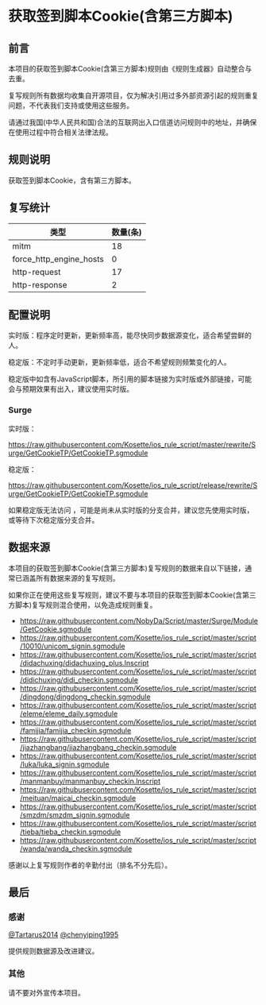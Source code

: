 # 获取签到脚本Cookie(含第三方脚本)

## 前言

本项目的获取签到脚本Cookie(含第三方脚本)规则由《规则生成器》自动整合与去重。

复写规则所有数据均收集自开源项目，仅为解决引用过多外部资源引起的规则重复问题，不代表我们支持或使用这些服务。

请通过我国(中华人民共和国)合法的互联网出入口信道访问规则中的地址，并确保在使用过程中符合相关法律法规。
## 规则说明
获取签到脚本Cookie，含有第三方脚本。

## 复写统计

| 类型 | 数量(条) |
| ---- | ---- |
| mitm | 18 |
| force_http_engine_hosts | 0 |
| http-request | 17 |
| http-response | 2 |
## 配置说明

实时版：程序定时更新，更新频率高，能尽快同步数据源变化，适合希望尝鲜的人。

稳定版：不定时手动更新，更新频率低，适合不希望规则频繁变化的人。

稳定版中如含有JavaScript脚本，所引用的脚本链接为实时版或外部链接，可能会与预期效果有出入，建议使用实时版。

### Surge 

实时版：


https://raw.githubusercontent.com/Kosette/ios_rule_script/master/rewrite/Surge/GetCookieTP/GetCookieTP.sgmodule


稳定版：


https://raw.githubusercontent.com/Kosette/ios_rule_script/release/rewrite/Surge/GetCookieTP/GetCookieTP.sgmodule


如果稳定版无法访问 ，可能是尚未从实时版的分支合并，建议您先使用实时版，或等待下次稳定版分支合并。

## 数据来源

本项目的获取签到脚本Cookie(含第三方脚本)复写规则的数据来自以下链接，通常已涵盖所有数据来源的复写规则。

如果你正在使用这些复写规则，建议不要与本项目的获取签到脚本Cookie(含第三方脚本)复写规则混合使用，以免造成规则重复。

- https://raw.githubusercontent.com/NobyDa/Script/master/Surge/Module/GetCookie.sgmodule
- https://raw.githubusercontent.com/Kosette/ios_rule_script/master/script/10010/unicom_signin.sgmodule
- https://raw.githubusercontent.com/Kosette/ios_rule_script/master/script/didachuxing/didachuxing_plus.lnscript
- https://raw.githubusercontent.com/Kosette/ios_rule_script/master/script/didichuxing/didi_checkin.sgmodule
- https://raw.githubusercontent.com/Kosette/ios_rule_script/master/script/dingdong/dingdong_checkin.sgmodule
- https://raw.githubusercontent.com/Kosette/ios_rule_script/master/script/eleme/eleme_daily.sgmodule
- https://raw.githubusercontent.com/Kosette/ios_rule_script/master/script/famijia/famijia_checkin.sgmodule
- https://raw.githubusercontent.com/Kosette/ios_rule_script/master/script/jiazhangbang/jiazhangbang_checkin.sgmodule
- https://raw.githubusercontent.com/Kosette/ios_rule_script/master/script/luka/luka_signin.sgmodule
- https://raw.githubusercontent.com/Kosette/ios_rule_script/master/script/manmanbuy/manmanbuy_checkin.lnscript
- https://raw.githubusercontent.com/Kosette/ios_rule_script/master/script/meituan/maicai_checkin.sgmodule
- https://raw.githubusercontent.com/Kosette/ios_rule_script/master/script/smzdm/smzdm_signin.sgmodule
- https://raw.githubusercontent.com/Kosette/ios_rule_script/master/script/tieba/tieba_checkin.sgmodule
- https://raw.githubusercontent.com/Kosette/ios_rule_script/master/script/wanda/wanda_checkin.sgmodule


感谢以上复写规则作者的辛勤付出（排名不分先后）。

## 最后

### 感谢

[@Tartarus2014](https://github.com/Tartarus2014)  [@chenyiping1995](https://github.com/chenyiping1995) 

提供规则数据源及改进建议。

### 其他

请不要对外宣传本项目。